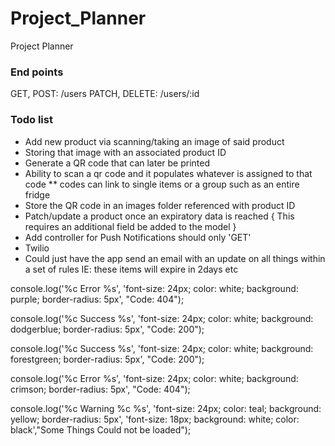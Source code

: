 # Project_Planner
Project Planner

### End points
GET, POST: /users
PATCH, DELETE: /users/:id


### Todo list
* Add new product via scanning/taking an image of said product
* Storing that image with an associated product ID 
* Generate a QR code that can later be printed
* Ability to scan a qr code and it populates whatever is assigned to that code 
 ** codes can link to single items or a group such as an entire fridge
* Store the QR code in an images folder referenced with product ID
* Patch/update a product once an expiratory data is reached { This requires an additional field be added to the model }
* Add controller for Push Notifications should only 'GET' 
* Twilio
* Could just have the app send an email with an update on all things within a set of rules IE: these items will expire in 2days etc


console.log('%c Error %s', 'font-size: 24px; color: white; background: purple; border-radius: 5px', "Code: 404");

console.log('%c Success %s', 'font-size: 24px; color: white; background: dodgerblue; border-radius: 5px', "Code: 200");

console.log('%c Success %s', 'font-size: 24px; color: white; background: forestgreen; border-radius: 5px', "Code: 200");

console.log('%c Error %s', 'font-size: 24px; color: white; background: crimson; border-radius: 5px', "Code: 404");

console.log('%c Warning %c %s', 'font-size: 24px; color: teal; background: yellow; border-radius: 5px', 'font-size: 18px; background: white; color: black',"Some Things Could not be loaded");
